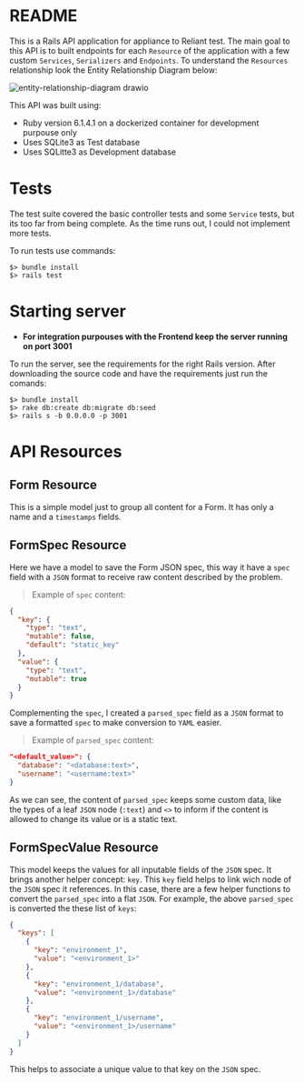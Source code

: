 # README

This is a Rails API application for appliance to Reliant test. The main goal to this API is to built endpoints for each `Resource` of the application with a few custom `Services`, `Serializers` and `Endpoints`. To understand the `Resources` relationship look the Entity Relationship Diagram below:

![entity-relationship-diagram drawio](https://user-images.githubusercontent.com/10437444/142891888-d58a04c1-9143-402c-a904-e7bd0568ff66.png)

This API was built using:
* Ruby version 6.1.4.1 on a dockerized container for development purpouse only
* Uses SQLite3 as Test database
* Uses SQLitte3 as Development database

# Tests

The test suite covered the basic controller tests and some `Service` tests, but its too far from being complete. As the time runs out, I could not implement more tests.

To run tests use commands:
```shell
$> bundle install
$> rails test
```

# Starting server
* **For integration purpouses with the Frontend keep the server running on port 3001**

To run the server, see the requirements for the right Rails version. After downloading the source code and have the requirements just run the comands:
```shell
$> bundle install
$> rake db:create db:migrate db:seed
$> rails s -b 0.0.0.0 -p 3001
```

# API Resources

## Form Resource

This is a simple model just to group all content for a Form. It has only a name and a `timestamps` fields.

## FormSpec Resource

Here we have a model to save the Form JSON spec, this way it have a `spec` field with a `JSON` format to receive raw content described by the problem.

> Example of `spec` content:
```json
{
  "key": {
    "type": "text",
    "mutable": false,
    "default": "static_key"
  },
  "value": {
    "type": "text",
    "mutable": true
  }
}
```

Complementing the `spec`, I created a `parsed_spec` field as a `JSON` format to save a formatted `spec` to make conversion to `YAML` easier.
> Example of `parsed_spec` content:
```json
"<default_value>": {
  "database": "<database:text>",
  "username": "<username:text>"
}
```

As we can see, the content of `parsed_spec` keeps some custom data, like the types of a leaf `JSON` node (`:text`) and `<>` to inform if the content is allowed to change its value or is a static text.

## FormSpecValue Resource

This model keeps the values for all inputable fields of the `JSON` spec. It brings another helper concept: `key`. This `key` field helps to link wich node of the `JSON` spec it references. In this case, there are a few helper functions to convert the `parsed_spec` into a flat `JSON`. For example, the above `parsed_spec` is converted the these list of `keys`:

```json
{
  "keys": [
    {
      "key": "environment_1",
      "value": "<environment_1>"
    },
    {
      "key": "environment_1/database",
      "value": "<environment_1>/database"
    },
    {
      "key": "environment_1/username",
      "value": "<environment_1>/username"
    }
  ]
}
```

This helps to associate a unique value to that key on the `JSON` spec.
